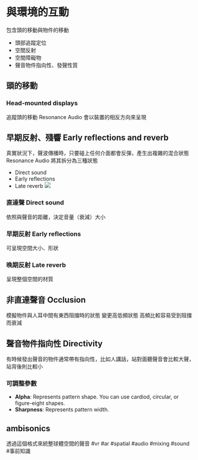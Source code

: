 # 與環境的互動
包含頭的移動與物件的移動
- 頭部追蹤定位
- 空間反射
- 空間障礙物
- 聲音物件指向性、發聲性質

## 頭的移動
### Head-mounted displays
追蹤頭的移動
Resonance Audio 會以裝置的相反方向來呈現

## 早期反射、殘響 Early reflections and reverb
真實狀況下，聲波傳播時，只要碰上任何介面都會反彈，產生出複雜的混合狀態
Resonance Audio 將其拆分為三種狀態
- Direct sound
- Early reflections
- Late reverb
![](https://resonance-audio.github.io/resonance-audio/images/concepts/reflections.png)
### 直達聲 Direct sound
依照與聲音的距離，決定音量（衰減）大小
### 早期反射 Early reflections
可呈現空間大小、形狀

### 晚期反射 Late reverb
呈現整個空間的材質

## 非直達聲音 Occlusion
模擬物件與人耳中間有東西阻擋時的狀態
變更高低頻狀態
高頻比較容易受到阻擋而衰減

## 聲音物件指向性 Directivity
有時候發出聲音的物件通常帶有指向性，比如人講話，站對面聽聲音會比較大聲，站背後則比較小

### 可調整參數  
-   **Alpha**: Represents pattern shape. You can use cardiod, circular, or figure-eight shapes.
-   **Sharpness**: Represents pattern width.

## ambisonics
透過這個格式來統整球體空間的聲音
#vr #ar #spatial #audio #mixing #sound #事前知識